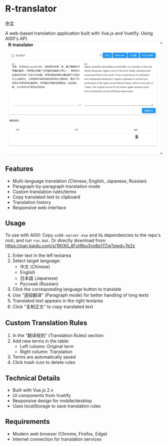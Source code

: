 # R-translator

[中文](README-cn.md)

A web-based translation application built with Vue.js and Vuetify.
Using AI00's API.
![](1.png)
## Features

- Multi-language translation (Chinese, English, Japanese, Russian)
- Paragraph-by-paragraph translation mode
- Custom translation rules/terms
- Copy translated text to clipboard
- Translation history
- Responsive web interface

## Usage

To use with AI00:
Copy `ai00-server.exe` and  its dependencies  to the repo's root, and run `run.bat`.
Or directly download from: https://pan.baidu.com/s/1lKIX0_4FutRbu3yx6p17Zw?pwd=7e2z

1. Enter text in the left textarea
2. Select target language:
   - 中文 (Chinese)
   - English
   - 日本語 (Japanese)
   - Русский (Russian)
3. Click the corresponding language button to translate
4. Use "逐段翻译" (Paragraph mode) for better handling of long texts
5. Translated text appears in the right textarea
6. Click "复制正文" to copy translated text

## Custom Translation Rules

1. In the "翻译规则" (Translation Rules) section:
2. Add new terms in the table:
   - Left column: Original term
   - Right column: Translation
3. Terms are automatically saved
4. Click trash icon to delete rules

## Technical Details

- Built with Vue.js 2.x
- UI components from Vuetify
- Responsive design for mobile/desktop
- Uses localStorage to save translation rules

## Requirements

- Modern web browser (Chrome, Firefox, Edge)
- Internet connection for translation services
